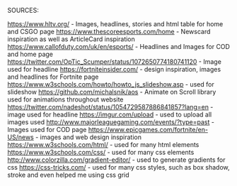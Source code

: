 


SOURCES:

https://www.hltv.org/ - Images, headlines, stories and html table for home and CSGO page
https://www.thescoreesports.com/home - Newscard inspiration as well as ArticleCard inspiration
https://www.callofduty.com/uk/en/esports/ - Headlines and Images for COD and home page
https://twitter.com/OpTic_Scumper/status/1072650774180741120 - Image used for headline
https://fortniteinsider.com/ - design inspiration, images and headlines for Fortnite page
https://www.w3schools.com/howto/howto_js_slideshow.asp - used for slideshow
https://github.com/michalsnik/aos - Animate on Scroll library used for animations throughout website
https://twitter.com/nadeshot/status/1054729587886841857?lang=en - image used for headline
https://imgur.com/upload - used to upload all images used
http://www.majorleaguegaming.com/events/?type=past - Images used for COD page
https://www.epicgames.com/fortnite/en-US/news - images and web design inspiration
https://www.w3schools.com/html/ - used for many html elements
https://www.w3schools.com/css/ - used for many css elements
http://www.colorzilla.com/gradient-editor/ - used to generate gradients for css
https://css-tricks.com/ - used for many css styles, such as box shadow, stroke and even helped me using css grid



